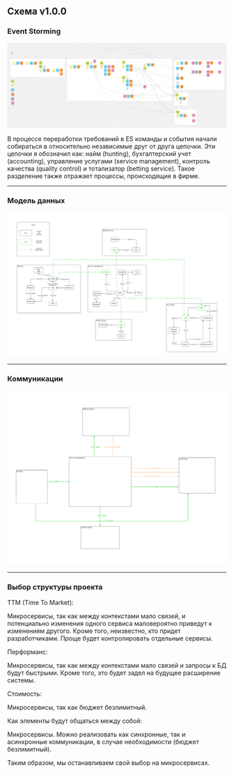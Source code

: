 ## Схема v1.0.0
### Event Storming

![Event Storming](https://raw.githubusercontent.com/OkinawaNet/MCF/main/images/hw_1/ES.png)

В процессе переработки требований в ES команды и события начали собираться в относительно независимые друг от друга цепочки. Эти цепочки я обозначил как: найм (hunting), бухгалтерский учет (accounting), управление услугами (service management), контроль качества (quality control) и тотализатор (betting service). Такое разделение также отражает процессы, происходящие в фирме.

***

### Модель данных
![Data Model](images/hw_1/DM.png)

***

### Коммуникации 
![Communications](images/hw_1/Communications.png)

***

### Выбор структуры проекта 

TTM (Time To Market):

Микросервисы, так как между контекстами мало связей, и потенциально изменения одного сервиса маловероятно приведут к изменениям другого. Кроме того, неизвестно, кто придет разработчиками. Проще будет контролировать отдельные сервисы.

Перформанс:

Микросервисы, так как между контекстами мало связей и запросы к БД будут быстрыми. Кроме того, это будет задел на будущее расширение системы.

Стоимость:

Микросервисы, так как бюджет безлимитный.

Как элементы будут общаться между собой:

Микросервисы. Можно реализовать как синхронные, так и асинхронные коммуникации, в случае необходимости (бюджет безлимитный).

Таким образом, мы останавливаем свой выбор на микросервисах.